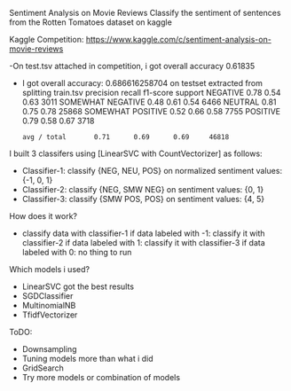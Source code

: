 
Sentiment Analysis on Movie Reviews
Classify the sentiment of sentences from the Rotten Tomatoes dataset on kaggle

Kaggle Competition: https://www.kaggle.com/c/sentiment-analysis-on-movie-reviews

-On test.tsv attached in competition, i got overall accuracy 0.61835

- I got overall accuracy: 0.686616258704 on testset extracted from splitting train.tsv
                   precision    recall  f1-score   support
         NEGATIVE       0.78      0.54      0.63      3011
SOMEWHAT NEGATIVE       0.48      0.61      0.54      6466
          NEUTRAL       0.81      0.75      0.78     25868
SOMEWHAT POSITIVE       0.52      0.66      0.58      7755
         POSITIVE       0.79      0.58      0.67      3718

      avg / total       0.71      0.69      0.69     46818

I built 3 classifers using [LinearSVC with CountVectorizer] as follows:
- Classifier-1: classify {NEG, NEU, POS} on normalized sentiment values: {-1, 0, 1}
- Classifier-2: classify {NEG, SMW NEG} on sentiment values: {0, 1}
- Classifier-3: classify {SMW POS, POS} on sentiment values: {4, 5}

How does it work?
- classify data with classifier-1
	if data labeled with -1:
		classify it with classifier-2
	if data labeled with 1:
		classify it with classifier-3
	if data labeled with 0:
		no thing to run


Which models i used?
- LinearSVC got the best results
- SGDClassifier 
- MultinomialNB
- TfidfVectorizer

ToDO:
- Downsampling
- Tuning models more than what i did
- GridSearch
- Try more models or combination of models